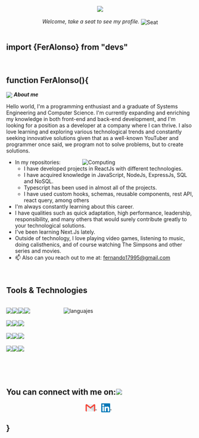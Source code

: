 <p align="center">
  <a href="https://github.com/DenverCoder1/readme-typing-svg"><img src="https://readme-typing-svg.herokuapp.com?font=Time+New+Roman&color=%519bff&size=35&center=true&vCenter=true&width=750&height=100&lines=/**+Hey+there+I'm+Fernando+Alonso+👋+*/"></a>
</p>

<div align="center">
  <i>Welcome, take a seat to see my profile.</i>
  <img align="center" width=250px alt="Seat" src="https://media.giphy.com/media/oWjyixDbWuAk8/giphy.gif?cid=790b7611non01xht41tn9g8pxgwuym9okmo8i09rehf0j8nq&ep=v1_gifs_search&rid=giphy.gif&ct=g" />
</div>
<br>

<h2>import {FerAlonso} from "devs"</h2>
<br>
<h2>function FerAlonso(){</h2>

<img align="center" src="https://media.giphy.com/media/n94wn2zANUnU3Q4di0/giphy.gif?cid=ecf05e47f3jd05nj21t5231e3ybyiqaqypz1m1rdclwsdluk&ep=v1_stickers_search&rid=giphy.gif&ct=s" width="100px">&nbsp;***About me***

Hello world, I'm a programming enthusiast and a graduate of Systems Engineering and Computer Science. I'm currently expanding and enriching my knowledge in both front-end and back-end development, and I'm looking for a position as a developer at a company where I can thrive. I also love learning and exploring various technological trends and constantly seeking innovative solutions given that as a well-known YouTuber and programmer once said, we program not to solve problems, but to create solutions.

<img align="right" width=300px alt="Computing" src="https://media.giphy.com/media/vpURqIvpuDguQ/giphy.gif?cid=ecf05e47p7cc84cl268a05935mrmbm14z3w0h4uc0bre2xpp&ep=v1_gifs_search&rid=giphy.gif&ct=g" />

- In my repositories:
  - I have developed projects in ReactJs with different technologies.
  - I have acquired knowledge in JavaScript, NodeJs, ExpressJs, SQL and NoSQL.
  - Typescript has been used in almost all of the projects.
  - I have used custom hooks, schemas, reusable components, rest API, react query, among others
- I'm always constantly learning about this career.
- I have qualities such as quick adaptation, high performance, leadership, responsibility, and many others that would surely contribute greatly to your technological solutions.<br>
- I've been learning Next.Js lately.
- Outside of technology, I love playing video games, listening to music, doing calisthenics, and of course watching The Simpsons and other series and movies.
- 📫 Also can you reach out to me at: <a href="fernando17995@gmail.com">fernando17995@gmail.com</a>

<div>
<br>
<h2> Tools & Technologies </h4>
<br>
<div>
  <img align="right" width=350px alt="languajes" src="https://github-readme-stats.vercel.app/api/top-langs/?username=FerAlonso17&layout=compact&theme=dark" />
 
  <div>
    <img align="left" src="https://img.shields.io/badge/HTML5-E34F26?style=for-the-badge&logo=html5&logoColor=white">
    <img align="left" src="https://img.shields.io/badge/CSS3-1572B6?style=for-the-badge&logo=css3&logoColor=white">
    <img align="left" src="https://img.shields.io/badge/JavaScript-F7DF1E?style=for-the-badge&logo=javascript&logoColor=black">
    <img align="left" src="https://img.shields.io/badge/react-%2320232a.svg?style=for-the-badge&logo=react&logoColor=%2361DAFB">
  </div>
  <br><br>
  <div>
    <img align="left" src="https://img.shields.io/badge/node.js-6DA55F?style=for-the-badge&logo=node.js&logoColor=white">
    <img align="left" src="https://img.shields.io/badge/express.js-%23404d59.svg?style=for-the-badge&logo=express&logoColor=%2361DAFB">
    <img align="left" src= "https://img.shields.io/badge/postgres-%23316192.svg?style=for-the-badge&logo=postgresql&logoColor=white">
  </div>
  <br><br>
  <div>
    <img align="left" src= "https://img.shields.io/badge/MongoDB-%234ea94b.svg?style=for-the-badge&logo=mongodb&logoColor=white">
    <img align="left" src="https://img.shields.io/badge/Git-F05032?style=for-the-badge&logo=git&logoColor=white">
    <img align="left" src="https://img.shields.io/badge/tailwindcss-%2338B2AC.svg?style=for-the-badge&logo=tailwind-css&logoColor=white">
  </div>
  <br><br>
  <div>
    <img align="left" src="https://img.shields.io/badge/Sequelize-52B0E7?style=for-the-badge&logo=Sequelize&logoColor=white">
    <img align="left" src="https://img.shields.io/badge/Postman-FF6C37?style=for-the-badge&logo=postman&logoColor=white">
    <img align="left" src="https://img.shields.io/badge/zod-%233068b7.svg?style=for-the-badge&logo=zod&logoColor=white">  
  </div>
</div>
<!--
<br><br>
<img align="left" src="https://img.shields.io/badge/express.js-%23404d59.svg?style=for-the-badge&logo=express&logoColor=%2361DAFB">
<img align="left" src= "https://img.shields.io/badge/postgres-%23316192.svg?style=for-the-badge&logo=postgresql&logoColor=white">
<img align="left" src= "https://img.shields.io/badge/MongoDB-%234ea94b.svg?style=for-the-badge&logo=mongodb&logoColor=white">
<img align="left" src="https://img.shields.io/badge/Git-F05032?style=for-the-badge&logo=git&logoColor=white">
<br><br>
<img align="left" src="https://img.shields.io/badge/tailwindcss-%2338B2AC.svg?style=for-the-badge&logo=tailwind-css&logoColor=white">
<img align="left" src="https://img.shields.io/badge/Sequelize-52B0E7?style=for-the-badge&logo=Sequelize&logoColor=white">
<img align="left" src="https://img.shields.io/badge/Postman-FF6C37?style=for-the-badge&logo=postman&logoColor=white">
<img align="left" src="https://img.shields.io/badge/zod-%233068b7.svg?style=for-the-badge&logo=zod&logoColor=white">  -->

<br><br><br><br>

<h2>You can connect with me on:<img src='https://raw.githubusercontent.com/ShahriarShafin/ShahriarShafin/main/Assets/handshake.gif' width="100px"> </h2>

<p align="center">
  <a href="fernando17995@gmail.com" >
    <img align="center" alt="Shourya742 | Gmail" width="26px" src="https://github.com/SatYu26/SatYu26/blob/master/Assets/Gmail.svg" />
  </a> &nbsp;&nbsp;
  
  <a href="https://www.linkedin.com/in/fernando-alonso-angeles-millones-3a5715170/" target="_blank">
    <img align="center" alt="Shourya742 | Linkedin" width="24px" src="https://github.com/SatYu26/SatYu26/blob/master/Assets/Linkedin.svg" />
  </a> &nbsp;&nbsp;
<p>

<h2>}</h2>

<!--
<div align="left">
  <i align="center"><b>//OPEN THE FUNCTION FOR SEE</b></i>
  <img align="center" width=100px alt="Open" src="https://media.giphy.com/media/SEgrWbhtCUSuhlqsSy/giphy.gif?cid=ecf05e47epi8ozciistq0tgss9ig14bx3flsz014mtlj96h5&ep=v1_stickers_search&rid=giphy.gif&ct=ts" />
</div>
<br><br>
<h1 align="center"><b>/** Hey there! I'm Fernando Alonso 👋 */</b></h1>
**FerAlonso17/FerAlonso17** is a ✨ _special_ ✨ repository because its `README.md` (this file) appears on your GitHub profile.
Always+learning+new+things
Here are some ideas to get you started:

- 🔭 I’m currently working on ...
- 🌱 I’m currently learning ...
- 👯 I’m looking to collaborate on ...
- 🤔 I’m looking for help with ...
- 💬 Ask me about ...
- 📫 How to reach me: ...
- 😄 Pronouns: ...
- ⚡ Fun fact: ...
-->
